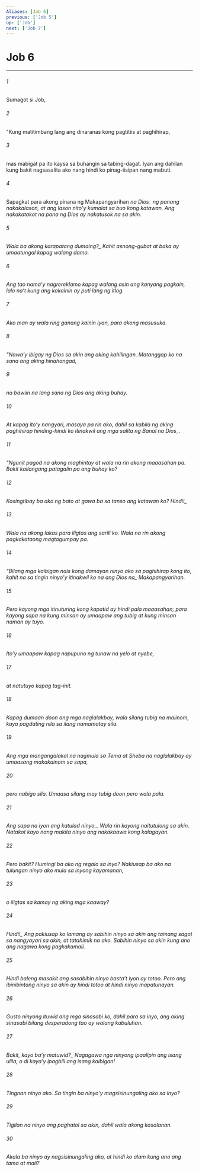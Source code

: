 ```yaml
---
Aliases: [Job 6]
previous: ['Job 5']
up: ['Job']
next: ['Job 7']
---
```

# Job 6

***






















###### 1 










Sumagot si Job, 





















###### 2 










"Kung matitimbang lang ang dinaranas kong pagtitiis at paghihirap, 





















###### 3 










mas mabigat pa ito kaysa sa buhangin sa tabing-dagat. Iyan ang dahilan kung bakit nagsasalita ako nang hindi ko pinag-iisipan nang mabuti. 





















###### 4 










Sapagkat para akong pinana ng Makapangyarihan <i class="trans-change">na Dios_ ng panang nakakalason, at ang lason nitoʼy kumalat sa buo kong katawan. Ang nakakatakot na pana ng Dios ay nakatusok na sa akin. 





















###### 5 










<i class="trans-change">Wala ba akong karapatang dumaing?_ Kahit asnong-gubat at baka ay umaatungal kapag walang damo. 





















###### 6 










Ang tao namaʼy nagrereklamo kapag walang asin ang kanyang pagkain, lalo naʼt kung ang kakainin ay puti lang ng itlog. 





















###### 7 










Ako man ay wala ring ganang kainin iyan, para akong masusuka. 





















###### 8 










"Nawaʼy ibigay ng Dios sa akin ang aking kahilingan. Matanggap ko na sana ang aking hinahangad, 





















###### 9 










na bawiin na lang sana ng Dios ang aking buhay. 





















###### 10 










At kapag itoʼy nangyari, masaya pa rin ako, dahil sa kabila ng aking paghihirap hinding-hindi ko itinakwil ang mga salita ng Banal <i class="trans-change">na Dios_. 





















###### 11 










"Ngunit pagod na akong maghintay at wala na rin akong maaasahan pa. Bakit kailangang patagalin pa ang buhay ko? 





















###### 12 










Kasingtibay ba ako ng bato at gawa ba sa tanso ang katawan ko? <i class="trans-change">Hindi!_ 





















###### 13 










Wala na akong lakas para iligtas ang sarili ko. Wala na rin akong pagkakataong magtagumpay pa. 





















###### 14 










"Bilang mga kaibigan nais kong damayan ninyo ako sa paghihirap kong ito, kahit na sa tingin ninyoʼy itinakwil ko na ang <i class="trans-change">Dios na_ Makapangyarihan. 





















###### 15 










Pero kayong mga itinuturing kong kapatid ay hindi pala maaasahan; para kayong sapa na kung minsan ay umaapaw ang tubig at kung minsan naman ay tuyo. 





















###### 16 










Itoʼy umaapaw kapag napupuno ng tunaw na yelo at nyebe, 





















###### 17 










at natutuyo kapag tag-init. 





















###### 18 










Kapag dumaan doon ang mga naglalakbay, wala silang tubig na maiinom, kaya pagdating nila sa ilang namamatay sila. 





















###### 19 










Ang mga mangangalakal na nagmula sa Tema at Sheba na naglalakbay ay umaasang makakainom sa sapa, 





















###### 20 










pero nabigo sila. Umaasa silang may tubig doon pero wala pala. 





















###### 21 










<i class="trans-change">Ang sapa na iyon ang katulad ninyo._ Wala rin kayong naitutulong sa akin. Natakot kayo nang makita ninyo ang nakakaawa kong kalagayan. 





















###### 22 










Pero bakit? Humingi ba ako ng regalo sa inyo? Nakiusap ba ako na tulungan ninyo ako mula sa inyong kayamanan, 





















###### 23 










o iligtas sa kamay ng aking mga kaaway? 





















###### 24 










<i class="trans-change">Hindi!_ Ang pakiusap ko lamang ay sabihin ninyo sa akin ang tamang sagot sa nangyayari sa akin, at tatahimik na ako. Sabihin ninyo sa akin kung ano ang nagawa kong pagkakamali. 





















###### 25 










Hindi baleng masakit ang sasabihin ninyo bastaʼt iyon ay totoo. Pero ang ibinibintang ninyo sa akin ay hindi totoo at hindi ninyo mapatunayan. 





















###### 26 










Gusto ninyong ituwid ang mga sinasabi ko, dahil para sa inyo, ang aking sinasabi bilang desperadong tao ay walang kabuluhan. 





















###### 27 










<i class="trans-change">Bakit, kayo baʼy matuwid?_ Nagagawa nga ninyong ipaalipin ang isang ulila, o di kayaʼy ipagbili ang isang kaibigan! 





















###### 28 










Tingnan ninyo ako. Sa tingin ba ninyoʼy magsisinungaling ako sa inyo? 





















###### 29 










Tigilan na ninyo ang paghatol sa akin, dahil wala akong kasalanan. 





















###### 30 










Akala ba ninyo ay nagsisinungaling ako, at hindi ko alam kung ano ang tama at mali?
